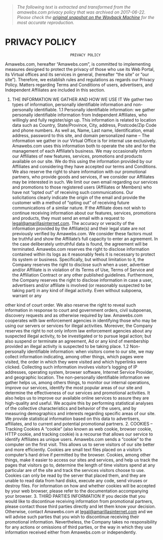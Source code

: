 > *The following text is extracted and transformed from the amawebs.com privacy policy that was archived on 2017-06-22. Please check the [original snapshot on the Wayback Machine](https://web.archive.org/web/20170622195022id_/http%3A//amawebs.com/pdf/privacy_en.pdf) for the most accurate reproduction.*

# PRIVACY POLICY

                                  PRIVACY POLICY
Amawebs.com, hereafter “Amawebs.com”, is committed to implementing
measures designed to protect the privacy of those who use its Web Portal, its
Virtual offices and its services in general, (hereafter “the site” or “our site”).
Therefore, we establish rules and regulations as regards our Privacy Policy.
Matters regarding Terms and Conditions of users, advertisers, and Independent
Affiliates are included in this section.
1. THE INFORMATION WE GATHER AND HOW WE USE IT
We gather two types of information, personally identifiable information and non-
personally identifiable.
1.1 Personally identifiable information: we gather personally identifiable
information from Independent Affiliates, who willingly and fully register/sign up.
This information is related to location data such as Country, State/Province,
City, address, Postcode/Zip Code and phone numbers. As well as, Name, Last
name, Identification, email address, password to this site, and domain
personalized name –
The information we gather in our Virtual Office is for internal use exclusively.
Amawebs.com uses this information both to operate the site and for the
management of each Affiliate’s business. We may occasionally inform our
Affiliates of new features, services, promotions and products available on our
site. We do this using the information provided by our Affiliates and considering
they have accepted our terms and Conditions. We also reserve the right to
share information with our promotional partners, who provide goods and
services, if we consider our Affiliates may be interested in such.
We limit our own email regarding our services and promotions to those
registered users (Affiliates or Members) who have not “opted out” of receiving
such communications. Our solicitations clearly indicate the origin of the email
and provide the customer with a method of “opting out” of receiving future
communications of a similar nature. If the Affiliate does not wish to continue
receiving information about our features, services, promotions and products,
they must send an email with a request to legal@amarillasinternet.com.
The accuracy or veracity of the information provided by the Affiliate(s) and their
legal state are not previously verified by Amawebs.com. We consider these
factors must be truthful and show the Affiliate’s full capacity to enter an
agreement. In the case deliberately untruthful data is found, the agreement will
be terminated.
Amawebs.com reserves the right to disclose information contained within its
logs as it reasonably feels it is necessary to protect its system or business.
Specifically, but without limitation to it, the Company reserves the right to
disclose such when a user, advertiser and/or Affiliate is in violation of its Terms
of Use, Terms of Service and the Affiliation Contract or any other published
guidelines.
Furthermore, the Company reserves the right to disclose information in case a
user, advertisers and/or affiliate is involved (or reasonably suspected to be
taking part) in any kind of illegal activity. Even without subpoena, warrant or any


other kind of court order. We also reserve the right to reveal such information in
response to court and government orders, civil subpoenas, discovery requests
and as otherwise required by law. Amawebs.com cooperates with law
enforcement agencies in identifying those who may be using our servers or
services for illegal activities. Moreover, the Company reserves the right to not
only inform law enforcement agencies about any suspected illegal activity, to be
investigated or to pursue legal action; but also suspend or terminate an
agreement, Ad or any kind of membership provided an illegal activity is
suspected to be taking place.
1.2 Non-personally identifiable information: when visitors come to our site,
we may collect information indicating, among other things, which pages were
visited, the order in which they were visited and which hyperlinks were clicked.
Collecting such information involves visitor’s logging of IP addresses, operating
system, browser software, Internet Service Provider, and geographic location.
The non-personally identifiable information we gather helps us, among others
things, to monitor our internal operations, improve our services, identify the
most popular areas of our site and determine the effectiveness of our services
and promotional activities. It also helps us to improve our available online
services to assure they are high-quality and useful. We acquire this by
performing statistical analyses of the collective characteristics and behavior of
the users, and by measuring demographics and interests regarding specific
areas of our site. We provide statistical information based on this data to
advertisers, affiliates, and to current and potential promotional partners.
2. COOKIES – Tracking Cookies
A “cookie” (also known as web cookie, browser cookie, HTTP cookie, and
tracking cookie) is a recourse that allows our service to identify Affiliates as
unique users. Amawebs.com sends a “cookie” to the computer on the first visit.
This allows us to serve visitors of our site better and more efficiently. Cookies
are small text files placed on a visitor’s computer’s hard drive if permitted by the
browser. Cookies, among other things, make it easier to access our sites and
services, and help us track the pages that visitors go to, determine the length of
time visitors spend at any particular are of the site and track the services
visitors choose to use. Cookies can only be read by the server that placed
them, and they are unable to read data from hard disks, execute any code,
send viruses or destroy files. For information on how and whether cookies will
be accepted by your web browser, please refer to the documentation
accompanying your browser.
3. THIRD PARTIES INFORMATION
If you decide that you would like to discontinue receiving information from
promotional partners, please contact those third parties directly and let them
know       your      decision.     Otherwise,     contact     Amawebs.com          at
legal@amarillasinternet.com and we will advise such parties that you wish to
discontinue receiving their promotional information. Nevertheless, the Company
takes no responsibility for any actions or omissions of third parties, or the way in
which they use information received either from Amawebs.com or
independently.
